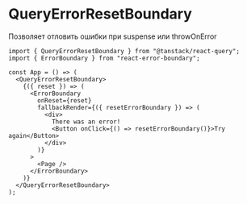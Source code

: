 # QueryErrorResetBoundary

Позволяет отловить ошибки при suspense или throwOnError

```tsx
import { QueryErrorResetBoundary } from "@tanstack/react-query";
import { ErrorBoundary } from "react-error-boundary";

const App = () => (
  <QueryErrorResetBoundary>
    {({ reset }) => (
      <ErrorBoundary
        onReset={reset}
        fallbackRender={({ resetErrorBoundary }) => (
          <div>
            There was an error!
            <Button onClick={() => resetErrorBoundary()}>Try again</Button>
          </div>
        )}
      >
        <Page />
      </ErrorBoundary>
    )}
  </QueryErrorResetBoundary>
);
```
